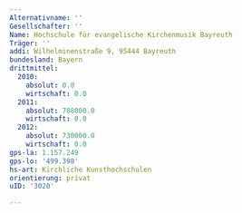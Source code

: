 ```yaml
---
Alternativname: ''
Gesellschafter: ''
Name: Hochschule für evangelische Kirchenmusik Bayreuth
Träger: ''
addi: Wilhelminenstraße 9, 95444 Bayreuth
bundesland: Bayern
drittmittel:
  2010:
    absolut: 0.0
    wirtschaft: 0.0
  2011:
    absolut: 708000.0
    wirtschaft: 0.0
  2012:
    absolut: 730000.0
    wirtschaft: 0.0
gps-la: 1.157.249
gps-lo: '499.398'
hs-art: Kirchliche Kunsthochschulen
orientierung: privat
uID: '3020'

---
```


